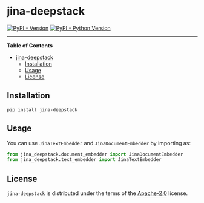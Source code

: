 # jina-deepstack

[![PyPI - Version](https://img.shields.io/pypi/v/jina-deepstack.svg)](https://pypi.org/project/jina-deepstack)
[![PyPI - Python Version](https://img.shields.io/pypi/pyversions/jina-deepstack.svg)](https://pypi.org/project/jina-deepstack)

-----

**Table of Contents**

- [jina-deepstack](#jina-deepstack)
  - [Installation](#installation)
  - [Usage](#usage)
  - [License](#license)

## Installation

```console
pip install jina-deepstack
```

## Usage

You can use `JinaTextEmbedder` and `JinaDocumentEmbedder` by importing as:

```python
from jina_deepstack.document_embedder import JinaDocumentEmbedder
from jina_deepstack.text_embedder import JinaTextEmbedder
```

## License

`jina-deepstack` is distributed under the terms of the [Apache-2.0](https://spdx.org/licenses/Apache-2.0.html) license.
